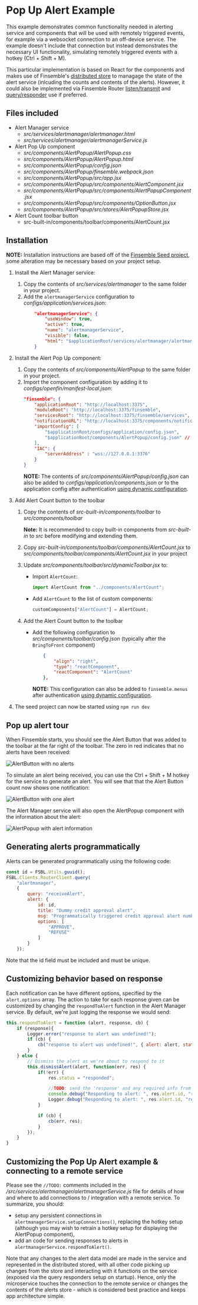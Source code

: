# Pop Up Alert Example

This example demonstrates common functionality needed in alerting service and components that will be used with remotely triggered events, for example via a websocket connection to an off-device service. The example doesn't include that connection but instead demonstrates the necessary UI functionality, simulating remotely triggered events with a hotkey (Ctrl + Shift + M).

This particular implementation is based on React for the components and makes use of Finsemble's [distributed store](https://documentation.chartiq.com/finsemble/tutorial-DistributedStore.html) to managage the state of the alert service (inlcuding the counts and contents of the alerts). However, it could also be implemented via Finsemble Router [listen/transmit](https://documentation.chartiq.com/finsemble/tutorial-TheRouter.html#first-supported-model-listen-transmit) and [query/responder](https://documentation.chartiq.com/finsemble/tutorial-TheRouter.html#second-supported-model-query-response) use if preferred.

## Files included

- Alert Manager service
    - _src/services/alertmanager/alertmanager.html_
    - _src/services/alertmanager/alertmanagerService.js_
- Alert Pop Up component
    - _src/components/AlertPopup/AlertPopup.css_
    - _src/components/AlertPopup/AlertPopup.html_
    - _src/components/AlertPopup/config.json_
    - _src/components/AlertPopup/finsemble.webpack.json_
    - _src/components/AlertPopup/src/app.jsx_
    - _src/components/AlertPopup/src/components/AlertComponent.jsx_
    - _src/components/AlertPopup/src/components/AlertPopupComponent.jsx_
    - _src/components/AlertPopup/src/components/OptionButton.jsx_
    - _src/components/AlertPopup/src/stores/AlertPopupStore.jsx_
- Alert Count toolbar button
    - src-built-in/components/toolbar/components/AlertCount.jsx

## Installation

**NOTE:** Installation instructions are based off of the [Finsemble Seed project](https://github.com/ChartIQ/finsemble-seed), some alteration may be necessary based on your project setup.

1. Install the Alert Manager service:
    1. Copy the contents of _src/services/alertmanager_ to the same folder in your project.
    2. Add the `alertmanagerService` configuration to _configs/application/services.json_:
        ``` JSON
            "alertmanagerService": {
                "useWindow": true,
                "active": true,
                "name": "alertmanagerService",
                "visible": false,
                "html": "$applicationRoot/services/alertmanager/alertmanager.html"
            }
        ```
2. Install the Alert Pop Up component:
    1. Copy the contents of _src/components/AlertPopup_ to the same folder in your project.
    2. Import the component configuration by adding it to _configs/openfin/manifest-local.json_:
        ``` JSON
        "finsemble": {
            "applicationRoot": "http://localhost:3375",
            "moduleRoot": "http://localhost:3375/finsemble",
            "servicesRoot": "http://localhost:3375/finsemble/services",
            "notificationURL": "http://localhost:3375/components/notification/notification.html",
            "importConfig": [
                "$applicationRoot/configs/application/config.json",
                "$applicationRoot/components/AlertPopup/config.json" // Added config
            ],
            "IAC": {
                "serverAddress" : "wss://127.0.0.1:3376"
            }
        }
        ```
        **NOTE:** The contents of _src/components/AlertPopup/config.json_ can also be added to _configs/application/components.json_ or to the application config after authentication [using dynamic configuration](https://documentation.chartiq.com/finsemble/ConfigClient.html#processAndSet).
3. Add Alert Count button to the toolbar
    1. Copy the contents of _src-built-in/components/toolbar_ to _src/components/toolbar_

        **Note:** It is recommended to copy built-in components from _src-built-in_ to _src_ before modifying and extending them.
    2. Copy _src-built-in/components/toolbar/components/AlertCount.jsx_ to _src/components/toolbar/components/AlertCount.jsx_ in your project
    3. Update _src/components/toolbar/src/dynamicToolbar.jsx_ to:
        - Import `AlertCount`:
            ``` JavaScript
            import AlertCount from "../components/AlertCount";
            ```
        - Add `AlertCount` to the list of custom components:
            ``` JavaScript
            customComponents["AlertCount"] = AlertCount;
            ```
    4. Add the Alert Count button to the toolbar
        - Add the following configuration to _src/components/toolbar/config.json_ (typically after the `BringToFront` component)
            ``` JSON
                {
                    "align": "right",
                    "type": "reactComponent",
                    "reactComponent": "AlertCount"
                },
            ```

            **NOTE:** This configuration can also be added to `finsemble.menus` after authentication [using dynamic configuration](https://documentation.chartiq.com/finsemble/ConfigClient.html#processAndSet).

4. The seed project can now be started using `npm run dev`

## Pop up alert tour
When Finsemble starts, you should see the Alert Button that was added to the toolbar at the far right of the toolbar. The zero in red indicates that no alerts have been received:

![AlertButton with no alerts](img/AlertButton.png)

To simulate an alert being received, you can use the Ctrl + Shift + M hotkey for the service to generate an alert. You will see that that the Alert Button count now shows one notification:

![AlertButton with one alert](img/AlertButton-1-alert.png)

The Alert Manager service will also open the AlertPopup component with the information about the alert:

![AlertPopup with alert information](img/AlertPopup-with-one-alert.png) 

## Generating alerts programmatically
Alerts can be generated programmatically using the following code:
``` JavaScript
const id = FSBL.Utils.guuid();
FSBL.Clients.RouterClient.query(
    "alertmanager",
    {
        query: "receiveAlert",
        alert: {
            id: id,
            title: "Dummy credit approval alert",
            msg: "Programmatically triggered credit approval alert number " + id,
            options: [
                "APPROVE",
                "REFUSE"
            ]
        }
    });
```
Note that the id field must be included and must be unique.

## Customizing behavior based on response
Each notification can be have different options, specified by the `alert.options` array. The action to take for each response given can be customized by changing the `respondToAlert` function in the Alert Manager service. By default, we're just logging the response we would send:
``` JavaScript
this.respondToAlert = function (alert, response, cb) {
    if (response){ 
        Logger.error("response to alert was undefined!"); 
        if (cb) { 
            cb("response to alert was undefined!", { alert: alert, status: "error" });
        }
    } else {
        // Dismiss the alert as we're about to respond to it
        this.dismissAlert(alert, function(err, res) {
            if(!err) { 
                res.status = "responded"; 

                //TODO: send the 'response' and any required info from the the 'alert' to the remote service
                console.debug("Responding to alert: ", res.alert.id, "response: ", response);
                Logger.debug("Responding to alert: ", res.alert.id, "response: ", response);
            } 

            if (cb) { 
                cb(err, res);
            }
        });
    }
}
```

## Customizing the Pop Up Alert example & connecting to a remote service ##
Please see the `//TODO:` comments included in the _/src/services/alertmanager/alertmanagerService.js_ file for details of how and where to add connections to / integration with a remote service. To summarize, you should: 
- setup any persistent connections in `alertmanagerService.setupConnections()`, replacing the hotkey setup (although you may wish to retrain a hotkey setup for displaying the AlertPopup component),
- add an code for sending responses to alerts in `alertmanagerService.respondToAlert()`.

Note that any changes to the alert data model are made in the service and represented in the distributed stored, with all other code picking up changes from the store and interacting with it functions on the service (exposed via the query responders setup on startup). Hence, only the microservice touches the connection to the remote service or changes the contents of the alerts store - which is considered best practice and keeps app architecture simple.
